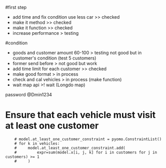 #first step
- add time and fix condition use less car >> checked
- make it method >> checked
- make it function >> checked
- increase performance > testing


#condition
- goods and customer amount 60-100 > testing not good but in customer's condition (test 5 customers)
- former send before > not good but work
- add time limit for each customer >> checked
- make good format > in process
- check and cal vehicles > in process (make function)
- wait map api >! wait (Longdo map)

password
@Dmin1234

# Ensure that each vehicle must visit at least one customer
        # model.at_least_one_customer_constraint = pyomo.ConstraintList()
        # for k in vehicles:
        #     model.at_least_one_customer_constraint.add(
        #         expr=sum(model.x[i, j, k] for i in customers for j in customers) >= 1
        #     )